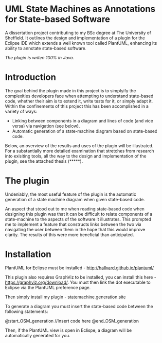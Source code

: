 # UML State Machines as Annotations for State-based Software
A dissertation project contributing to my BSc degree at The University of Sheffield. It outlines the design and implementation of a plugin for the Eclipse IDE which extends a well known tool called PlantUML, enhancing its ability to annotate state-based software.

*The plugin is writen 100% in Java*.

# Introduction

The goal behind the plugin made in this project is to simplyify the complexities developers face when attempting to understand state-based code, whether their aim is to extend it, write tests for it, or simply adapt it. Within the confinements of this project this has been accomplished in a variety of ways:

* Linking between components in a diagram and lines of code (and vice versa) via navigation (see below).
* Automatic generation of a state-machine diagram based on state-based code. 

Below, an overview of the results and uses of the plugin will be illustrated. For a substantially more detailed examination that stretches from research into exisiting tools, all the way to the design and implementation of the plugin, see the attached thesis (*****).

# The plugin

Undeniably, the most useful feature of the plugin is the automatic generation of a state machine diagram when given state-based code. 

An aspect that stood out to me when reading state-based code when designing this plugin was that it can be difficult to relate components of a state-machine to the aspects of the software it illustrates. This prompted me to implement a feature that constructs links between the two via navigating the user between them in the hope that this would improve clarity. The results of this were more beneficial than anticipated. 

# Installation

PlantUML for Eclipse must be installed - http://hallvard.github.io/plantuml/

This plugin also requires GraphViz to be installed, you can install this here - https://graphviz.org/download/. You must then link the dot executable to Eclipse via the PlantUML preference page. 

Then simply install my plugin - statemachine.generation.site

To generate a diagram you must insert the state-based code between the following statements:

@start_OSM_generation
//Insert code here
@end_OSM_generation

Then, if the PlantUML view is open in Eclispe, a diagram will be automatically generated for you.



